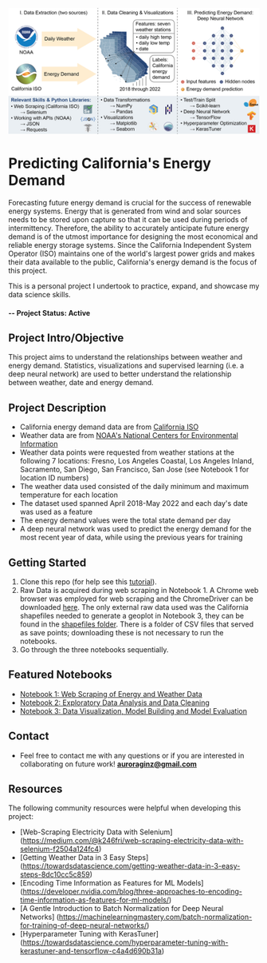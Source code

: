 ![Project Schematic](https://github.com/AuroraGinzburg/ML_Portfolio/blob/master/Github_splash.png)

# Predicting California's Energy Demand
Forecasting future energy demand is crucial for the success of renewable energy systems. 
Energy that is generated from wind and solar sources needs to be stored upon capture so that it can be used during periods of intermittency.
Therefore, the ability to accurately anticipate future energy demand is of the utmost importance for designing the most economical and reliable energy storage systems.
Since the California Independent System Operator (ISO) maintains one of the world's largest power grids and makes their data available to the public, 
California's energy demand is the focus of this project.

This is a personal project I undertook to practice, expand, and showcase my data science skills. 

#### -- Project Status: Active

## Project Intro/Objective
This project aims to understand the relationships between weather and energy demand. Statistics, visualizations and supervised learning (i.e. a deep neural network) are used to better understand the relationship between weather, date and energy demand. 

## Project Description
- California energy demand data are from [California ISO](https://www.caiso.com/TodaysOutlook/Pages/default.aspx#section-demand-trend)
- Weather data are from [NOAA's National Centers for Environmental Information](https://www.ncdc.noaa.gov/cdo-web/webservices/v2)
- Weather data points were requested from weather stations at the following 7 locations: Fresno, Los Angeles Coastal, Los Angeles Inland, Sacramento, 
  San Diego, San Francisco, San Jose (see Notebook 1 for location ID numbers)
- The weather data used consisted of the daily minimum and maximum temperature for each location
- The dataset used spanned April 2018-May 2022 and each day's date was used as a feature
- The energy demand values were the total state demand per day
- A deep neural network was used to predict the energy demand for the most recent year of data, while using the previous years for training


## Getting Started

1. Clone this repo (for help see this [tutorial](https://help.github.com/articles/cloning-a-repository/)).
2. Raw Data is acquired during web scraping in Notebook 1. A Chrome web browser was employed for web scraping and the ChromeDriver can be downloaded [here](https://sites.google.com/a/chromium.org/chromedriver/downloads). The only external raw data used was the California shapefiles needed to generate a geoplot in Notebook 3, they can be found in the [shapefiles folder](https://github.com/AuroraGinzburg/ML_Portfolio/tree/master/shapefiles). There is a folder of CSV files that served as save points; downloading these is not necessary to run the notebooks.    
3. Go through the three notebooks sequentially. 

## Featured Notebooks
* [Notebook 1: Web Scraping of Energy and Weather Data](https://github.com/AuroraGinzburg/ML_Portfolio/blob/7249b7754bafc3cfbfbbfcbc9650e7fb8784bdc8/1-Data%20Scraping.ipynb)
* [Notebook 2: Exploratory Data Analysis and Data Cleaning](https://github.com/AuroraGinzburg/ML_Portfolio/blob/7249b7754bafc3cfbfbbfcbc9650e7fb8784bdc8/2-Data%20Cleaning%20and%20EDA.ipynb)
* [Notebook 3: Data Visualization, Model Building and Model Evaluation](https://github.com/AuroraGinzburg/ML_Portfolio/blob/7249b7754bafc3cfbfbbfcbc9650e7fb8784bdc8/3-Data%20Visualization%20and%20Modeling.ipynb)


## Contact
* Feel free to contact me with any questions or if you are interested in collaborating on future work! 
 **auroraginz@gmail.com**
 
## Resources
The following community resources were helpful when developing this project:
* [Web-Scraping Electricity Data with Selenium] (https://medium.com/@k246fri/web-scraping-electricity-data-with-selenium-f2504a124fc4)
* [Getting Weather Data in 3 Easy Steps] (https://towardsdatascience.com/getting-weather-data-in-3-easy-steps-8dc10cc5c859)
* [Encoding Time Information as Features for ML Models] (https://developer.nvidia.com/blog/three-approaches-to-encoding-time-information-as-features-for-ml-models/)
* [A Gentle Introduction to Batch Normalization for Deep Neural Networks] (https://machinelearningmastery.com/batch-normalization-for-training-of-deep-neural-networks/)
* [Hyperparameter Tuning with KerasTuner] (https://towardsdatascience.com/hyperparameter-tuning-with-kerastuner-and-tensorflow-c4a4d690b31a)
